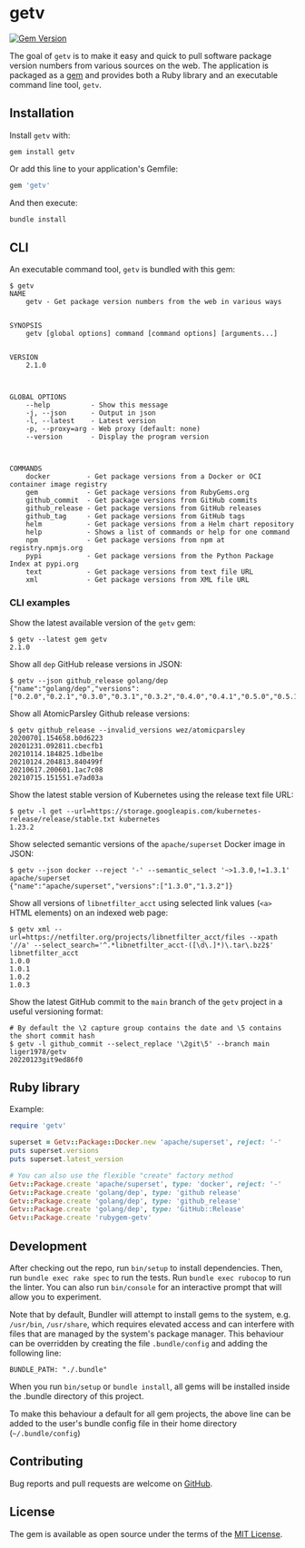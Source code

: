 # getv

[![Gem Version](https://badge.fury.io/rb/getv.svg)](https://rubygems.org/gems/getv)

The goal of `getv` is to make it easy and quick to pull software package version numbers from various sources on the web. The application is packaged as a [gem](https://rubygems.org/gems/getv) and provides both a Ruby library and an executable command line tool, `getv`.

## Installation

Install `getv` with:

```
gem install getv
```

Or add this line to your application's Gemfile:

```ruby
gem 'getv'
```

And then execute:

```sh
bundle install
```

## CLI

An executable command tool, `getv` is bundled with this gem:

```console
$ getv
NAME
    getv - Get package version numbers from the web in various ways


SYNOPSIS
    getv [global options] command [command options] [arguments...]


VERSION
    2.1.0



GLOBAL OPTIONS
    --help          - Show this message
    -j, --json      - Output in json
    -l, --latest    - Latest version
    -p, --proxy=arg - Web proxy (default: none)
    --version       - Display the program version



COMMANDS
    docker         - Get package versions from a Docker or OCI container image registry
    gem            - Get package versions from RubyGems.org
    github_commit  - Get package versions from GitHub commits
    github_release - Get package versions from GitHub releases
    github_tag     - Get package versions from GitHub tags
    helm           - Get package versions from a Helm chart repository
    help           - Shows a list of commands or help for one command
    npm            - Get package versions from npm at registry.npmjs.org
    pypi           - Get package versions from the Python Package Index at pypi.org
    text           - Get package versions from text file URL
    xml            - Get package versions from XML file URL
```

### CLI examples

Show the latest available version of the `getv` gem:

```console
$ getv --latest gem getv
2.1.0
```

Show all `dep` GitHub release versions in JSON:

```console
$ getv --json github_release golang/dep
{"name":"golang/dep","versions":["0.2.0","0.2.1","0.3.0","0.3.1","0.3.2","0.4.0","0.4.1","0.5.0","0.5.1","0.5.2","0.5.3","0.5.4"]}
```

Show all AtomicParsley Github release versions:

```console
$ getv github_release --invalid_versions wez/atomicparsley
20200701.154658.b0d6223
20201231.092811.cbecfb1
20210114.184825.1dbe1be
20210124.204813.840499f
20210617.200601.1ac7c08
20210715.151551.e7ad03a
```

Show the latest stable version of Kubernetes using the release text file URL:

```console
$ getv -l get --url=https://storage.googleapis.com/kubernetes-release/release/stable.txt kubernetes
1.23.2
```

Show selected semantic versions of the `apache/superset` Docker image in JSON:

```console
$ getv --json docker --reject '-' --semantic_select '~>1.3.0,!=1.3.1' apache/superset
{"name":"apache/superset","versions":["1.3.0","1.3.2"]}
```

Show all versions of `libnetfilter_acct` using selected link values (`<a>` HTML elements) on an indexed web page:

```console
$ getv xml --url=https://netfilter.org/projects/libnetfilter_acct/files --xpath '//a' --select_search='^.*libnetfilter_acct-([\d\.]*)\.tar\.bz2$' libnetfilter_acct
1.0.0
1.0.1
1.0.2
1.0.3
```

Show the latest GitHub commit to the `main` branch of the `getv` project in a useful versioning format:

```console
# By default the \2 capture group contains the date and \5 contains the short commit hash
$ getv -l github_commit --select_replace '\2git\5' --branch main liger1978/getv
20220123git9ed86f0
```

## Ruby library

Example:

```ruby
require 'getv'

superset = Getv::Package::Docker.new 'apache/superset', reject: '-'
puts superset.versions
puts superset.latest_version

# You can also use the flexible "create" factory method
Getv::Package.create 'apache/superset', type: 'docker', reject: '-'
Getv::Package.create 'golang/dep', type: 'github release'
Getv::Package.create 'golang/dep', type: 'github_release'
Getv::Package.create 'golang/dep', type: 'GitHub::Release'
Getv::Package.create 'rubygem-getv'
```

## Development

After checking out the repo, run `bin/setup` to install dependencies. Then, run `bundle exec rake spec` to run the tests. Run `bundle exec rubocop` to run the linter. You can also run `bin/console` for an interactive prompt that will allow you to experiment.

Note that by default, Bundler will attempt to install gems to the system, e.g. `/usr/bin`, `/usr/share`, which requires elevated access and can interfere with files that are managed by the system's package manager. This behaviour can be overridden by creating the file `.bundle/config` and adding the following line:
```
BUNDLE_PATH: "./.bundle"
```
When you run `bin/setup` or `bundle install`, all gems will be installed inside the .bundle directory of this project.

To make this behaviour a default for all gem projects, the above line can be added to the user's bundle config file in their home directory (`~/.bundle/config`)

## Contributing

Bug reports and pull requests are welcome on [GitHub](https://github.com/liger1978/getv).

## License

The gem is available as open source under the terms of the [MIT License](https://opensource.org/licenses/MIT).
